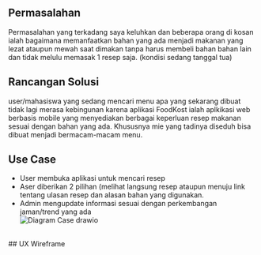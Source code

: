 ## Permasalahan
Permasalahan yang terkadang saya keluhkan dan beberapa orang di kosan ialah bagaimana memanfaatkan bahan yang ada menjadi makanan yang lezat ataupun mewah saat dimakan tanpa harus membeli bahan bahan lain dan tidak melulu memasak 1 resep saja. (kondisi sedang tanggal tua)
<br/>
## Rancangan Solusi
user/mahasiswa yang sedang mencari menu apa yang sekarang dibuat tidak lagi merasa kebingunan karena aplikasi FoodKost ialah aplkikasi web berbasis mobile yang menyediakan berbagai keperluan resep makanan sesuai dengan bahan yang ada. Khususnya mie yang tadinya diseduh bisa dibuat menjadi bermacam-macam menu.
<br/>
## Use Case
- User membuka aplikasi untuk mencari resep
- Aser diberikan 2 pilihan (melihat langsung resep ataupun menuju link tentang ulasan resep dan alasan bahan yang digunakan.
- Admin mengupdate informasi sesuai dengan perkembangan jaman/trend yang ada <br/>
![Diagram Case drawio](https://user-images.githubusercontent.com/74420240/198941613-d3b4c3e8-e7ce-4a1d-902e-380ca58e44a9.png)

<br/>
## UX Wireframe
